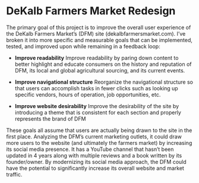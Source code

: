 # DeKalb Farmers Market Redesign

 The primary goal of this project is to improve the overall user experience of the DeKalb Farmers Market’s (DFM) site (dekalbfarmersmarket.com). I’ve broken it into more specific and measurable goals that can be implemented, tested, and improved upon while remaining in a feedback loop:
*	**Improve readability**
  Improve readability by paring down content to better highlight and educate consumers on the history and reputation of DFM, its local and global agricultural sourcing, and its current events. 

*	**Improve navigational structure** 
   Reorganize the navigational structure so that users can accomplish tasks in fewer clicks such as looking up specific vendors, hours of operation, job opportunities, etc. 

*	**Improve website desirability** 
  Improve the desirability of the site by introducing a theme that is consistent for each section and properly represents the brand of DFM 

These goals all assume that users are actually being drawn to the site in the first place. Analyzing the DFM’s current marketing outlets, it could draw more users to the website (and ultimately the farmers market) by increasing its social media presence. It has a YouTube channel that hasn’t been updated in 4 years along with multiple reviews and a book written by its founder/owner. By modernizing its social media approach, the DFM could have the potential to significantly increase its overall website and market traffic.
